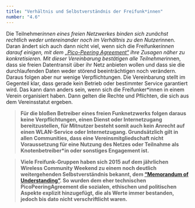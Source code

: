 ```yaml
---
title: "Verhältnis und Selbstverständnis der Freifunk*innen"
number: "4.6"
---
```


Die Teilnehmer*innen eines freien Netzwerkes binden sich zunächst rechtlich weder untereinander noch im Verhältnis zu den Nutzer*innen. Daran ändert sich auch dann nicht viel, wenn sich die Freifunker*innen darauf einigen, mit dem [„Pico-Peering Agreement“](https://wiki.freifunk.net/Pico_Peering_Agreement) ihre Zusagen näher zu konkretisieren. Mit dieser Vereinbarung bestätigen alle Teilnehmer*innen, dass sie freien Datentransit über ihr Netz anbieten wollen und dass sie die durchlaufenden Daten weder störend beeinträchtigen noch verändern. Daraus folgen aber nur wenige Verpflichtungen. Die Vereinbarung stellt im Gegenteil klar, dass gerade kein Betrieb oder bestimmter Service garantiert wird. Das kann dann anders sein, wenn sich die Freifunker*innen in einem Verein organisiert haben. Dann gelten die Rechte und Pflichten, die sich aus dem Vereinsstatut ergeben. 

> **Für die bloßen Betreiber eines freien Funknetzwerks folgen daraus keine Verpflichtungen, einen Dienst oder Internetzugang bereitzustellen, für Mitnutzer besteht somit auch kein Anrecht auf einen WLAN-Service oder Internetzugang.
Grundsätzlich gilt in allen Communities, dass eine Vereinsmitgliedschaft nicht Voraussetzung für eine Nutzung des Netzes oder Teilnahme als Knotenbetreiber*in oder sonstiges Engagement ist.**

> **Viele Freifunk-Gruppen haben sich 2015 auf dem jährlichen Wireless Community Weekend zu einem noch deutlich weitergehenden Selbstverständnis bekannt, dem [“Memorandum of Understanding”](https://github.com/freifunk/MoU/blob/master/FreifunkMemorandumofUnderstanding.md). So wurden dem eher technischen PicoPeeringAgreement die sozialen, ethischen und politischen Aspekte explizit hinzugefügt, die als Werte immer bestanden, jedoch bis dato nicht verschriftlicht waren.**